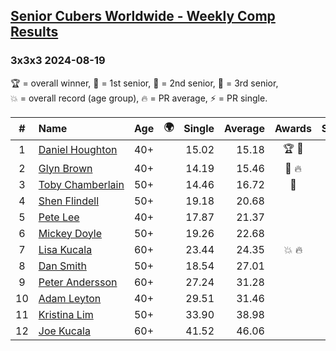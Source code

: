 <style>table {white-space: nowrap;}</style>
<link rel="stylesheet" type="text/css" href="/scw-comp/css/flags.css" />

## [Senior Cubers Worldwide - Weekly Comp Results](/scw-comp/results/)
### 3x3x3 2024-08-19

<span style="white-space: nowrap;">🏆 = overall winner</span>, <span style="white-space: nowrap;">🥇 = 1st senior</span>, <span style="white-space: nowrap;">🥈 = 2nd senior</span>, <span style="white-space: nowrap;">🥉 = 3rd senior</span>, <span style="white-space: nowrap;">💥 = overall record (age group)</span>, <span style="white-space: nowrap;">🔥 = PR average</span>, <span style="white-space: nowrap;">⚡ = PR single</span>.

| # | Name | Age | 🌍 | Single | Average | Awards | Solve 1 | Solve 2 | Solve 3 | Solve 4 | Solve 5 | Video |
| :--: | :-- | :--: | :--: | --: | --: | :--: | --: | --: | --: | --: | --: | :-- |
| 1 | [Daniel Houghton](../../persons/daniel_houghton/333.md) | 40+ | <i class="flag flag-CH" /> | 15.02 | 15.18 | 🏆 🥇 | 15.02 | 21.51 | 15.15 | 15.37 | 15.02 | [Desktop](https://www.facebook.com/events/1156782986175552/permalink/1160401275813723) / [Mobile](https://m.facebook.com/events/1156782986175552?view=permalink&id=1160401275813723) |
| 2 | [Glyn Brown](../../persons/glyn_brown/333.md) | 40+ | <i class="flag flag-GB" /> | 14.19 | 15.46 | 🥈 🔥 | 16.32 | 14.60 | 20.22 | 15.47 | 14.19 | [Desktop](https://www.facebook.com/events/1156782986175552/permalink/1166682591852258) / [Mobile](https://m.facebook.com/events/1156782986175552?view=permalink&id=1166682591852258) |
| 3 | [Toby Chamberlain](../../persons/toby_chamberlain/333.md) | 50+ | <i class="flag flag-AU" /> | 14.46 | 16.72 | 🥉 | 14.46 | 19.40 | 23.55 | 15.75 | 15.02 | [Desktop](https://www.facebook.com/events/1156782986175552/permalink/1162992655554585) / [Mobile](https://m.facebook.com/events/1156782986175552?view=permalink&id=1162992655554585) |
| 4 | [Shen Flindell](../../persons/shen_flindell/333.md) | 50+ | | 19.18 | 20.68 |  | 19.32 | 19.18 | 20.85 | 23.73 | 21.87 | [Desktop](https://www.facebook.com/745394767/videos/1119765566232469) / [Mobile](https://m.facebook.com/745394767/videos/1119765566232469) |
| 5 | [Pete Lee](../../persons/pete_lee/333.md) | 40+ | <i class="flag flag-GB" /> | 17.87 | 21.37 |  | 21.38 | 20.78 | 17.87 | 21.96 | 28.74 | [Desktop](https://www.facebook.com/events/1156782986175552/permalink/1165921271928390) / [Mobile](https://m.facebook.com/events/1156782986175552?view=permalink&id=1165921271928390) |
| 6 | [Mickey Doyle](../../persons/mickey_doyle/333.md) | 50+ | <i class="flag flag-US" /> | 19.26 | 22.68 |  | 20.79 | 23.95 | 19.26 | 26.35 | 23.29 | [Desktop](https://www.facebook.com/events/1156782986175552/permalink/1165195988667585) / [Mobile](https://m.facebook.com/events/1156782986175552?view=permalink&id=1165195988667585) |
| 7 | [Lisa Kucala](../../persons/lisa_kucala/333.md) | 60+ | <i class="flag flag-US" /> | 23.44 | 24.35 | 💥 🔥 | 27.56 | 25.07 | 24.24 | 23.44 | 23.74 | [Desktop](https://www.facebook.com/events/1156782986175552/permalink/1166144841906033) / [Mobile](https://m.facebook.com/events/1156782986175552?view=permalink&id=1166144841906033) |
| 8 | [Dan Smith](../../persons/dan_smith/333.md) | 50+ | <i class="flag flag-US" /> | 18.54 | 27.01 |  | 18.54 | 22.60 | 26.12 | 48.55 | 32.32 | [Desktop](https://www.facebook.com/events/1156782986175552/permalink/1164414862079031) / [Mobile](https://m.facebook.com/events/1156782986175552?view=permalink&id=1164414862079031) |
| 9 | [Peter Andersson](../../persons/peter_andersson/333.md) | 60+ | <i class="flag flag-SE" /> | 27.24 | 31.28 |  | 35.07 | 33.80 | 32.72 | 27.32 | 27.24 | [Desktop](https://www.facebook.com/events/1156782986175552/permalink/1163004682220049) / [Mobile](https://m.facebook.com/events/1156782986175552?view=permalink&id=1163004682220049) |
| 10 | [Adam Leyton](../../persons/adam_leyton/333.md) | 40+ | | 29.51 | 31.46 |  | 30.68 | 31.15 | 32.56 | 33.57 | 29.51 | [Desktop](https://www.facebook.com/events/1156782986175552/permalink/1162358125618038) / [Mobile](https://m.facebook.com/events/1156782986175552?view=permalink&id=1162358125618038) |
| 11 | [Kristina Lim](../../persons/kristina_lim/333.md) | 50+ | <i class="flag flag-US" /> | 33.90 | 38.98 |  | 46.01 | 38.45 | 41.73 | 33.90 | 36.77 | [Desktop](https://www.facebook.com/1045330593/videos/1920774741759153) / [Mobile](https://m.facebook.com/1045330593/videos/1920774741759153) |
| 12 | [Joe Kucala](../../persons/joe_kucala/333.md) | 60+ | <i class="flag flag-US" /> | 41.52 | 46.06 |  | 49.99 | 41.52 | 44.93 | 43.27 | 1:10.44 | [Desktop](https://www.facebook.com/events/1156782986175552/permalink/1161954238991760) / [Mobile](https://m.facebook.com/events/1156782986175552?view=permalink&id=1161954238991760) |

<!-- Global site tag (gtag.js) - Google Analytics -->
<script async src="https://www.googletagmanager.com/gtag/js?id=UA-86348435-3"></script>
<script>window.dataLayer = window.dataLayer || []; function gtag() {dataLayer.push(arguments);} gtag('js', new Date()); gtag('config', 'UA-86348435-3');</script>
